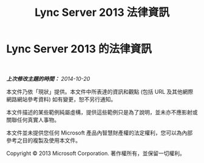 ﻿---
title: Lync Server 2013 法律資訊
TOCTitle: 法律資訊
ms:assetid: 035d9ad5-7526-44f7-a543-5f65cc66ec6f
ms:mtpsurl: https://technet.microsoft.com/zh-tw/library/Gg398086(v=OCS.15)
ms:contentKeyID: 49289926
ms.date: 08/10/2015
mtps_version: v=OCS.15
ms.translationtype: HT
---

# Lync Server 2013 的法律資訊

 

_**上次修改主題的時間：** 2014-10-20_


本文件乃依「現狀」提供。本文件中所表達的資訊和觀點 (包括 URL 及其他網際網路網站參考資料) 如有變更，恕不另行通知。

本文件描述的某些範例純屬虛構，提供這些範例只是為了說明，並未亦不應影射或關聯任何真實人事物。

本文件並未提供您任何 Microsoft 產品內智慧財產權的法定權利，您可以為內部參考之目的複製及使用本文件。

Copyright © 2013 Microsoft Corporation. 著作權所有，並保留一切權利。

